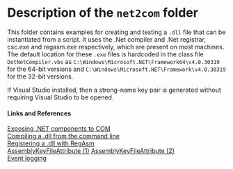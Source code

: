 # Description of the `net2com` folder

This folder contains examples for creating and testing a `.dll` file that can be instantiated from a script. 
It uses the .Net compiler and .Net registrar, csc.exe and regasm.exe respectively, which are present on most machines.
The default location for these `.exe` files is hardcoded in the class file `DotNetCompiler.vbs` as 
`C:\Windows\Microsoft.NET\Framework64\v4.0.30319` for the 64-bit versions and
`C:\Windows\Microsoft.NET\Framework\v4.0.30319` for the 32-bit versions.

If Visual Studio installed, then a strong-name key pair is generated without requiring Visual Studio to be opened.

#### Links and References

[Exposing .NET components to COM](http://www.codeproject.com/Articles/3511/Exposing-NET-Components-to-COM)  
[Compiling a .dll from the command line](https://msdn.microsoft.com/en-us/library/78f4aasd.aspx)  
[Registering a .dll with RegAsm](http://stackoverflow.com/questions/13931337/register-comdlg32-dll-gets-regsvr32-dllregisterserver-entry-point-was-not-found)  
[AssemblyKeyFileAttribute (1)](https://msdn.microsoft.com/en-us/library/system.reflection.assemblykeyfileattribute(v=vs.110).aspx)  
[AssemblyKeyFileAttribute (2)](https://msdn.microsoft.com/en-us/library/xc31ft41%28v=vs.110%29.aspx?f=255&MSPPError=-2147217396)  
[Event logging](https://msdn.microsoft.com/en-us/library/w3t54f67\(v=vs.90\).aspx)  